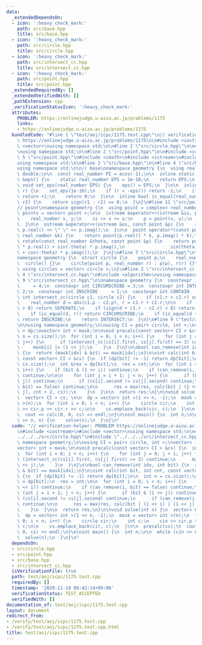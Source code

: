 ```yaml
---
data:
  _extendedDependsOn:
  - icon: ':heavy_check_mark:'
    path: src/base.hpp
    title: src/base.hpp
  - icon: ':heavy_check_mark:'
    path: src/circle.hpp
    title: src/circle.hpp
  - icon: ':heavy_check_mark:'
    path: src/intersect_cc.hpp
    title: src/intersect_cc.hpp
  - icon: ':heavy_check_mark:'
    path: src/point.hpp
    title: src/point.hpp
  _extendedRequiredBy: []
  _extendedVerifiedWith: []
  _pathExtension: cpp
  _verificationStatusIcon: ':heavy_check_mark:'
  attributes:
    PROBLEM: https://onlinejudge.u-aizu.ac.jp/problems/1175
    links:
    - https://onlinejudge.u-aizu.ac.jp/problems/1175
  bundledCode: "#line 1 \"test/aoj/icpc/1175.test.cpp\"\n// verification-helper: PROBLEM\
    \ https://onlinejudge.u-aizu.ac.jp/problems/1175\n\n#include <iostream>\n#include\
    \ <vector>\nusing namespace std;\n\n#line 2 \"src/circle.hpp\"\n\n#line 4 \"src/circle.hpp\"\
    \nusing namespace std;\n\n#line 2 \"src/point.hpp\"\n\n#include <complex>\n#line\
    \ 5 \"src/point.hpp\"\n#include <cmath>\n#include <istream>\n#include <ostream>\n\
    using namespace std;\n\n#line 2 \"src/base.hpp\"\n\n#line 4 \"src/base.hpp\"\n\
    using namespace std;\n\n// base\nnamespace geometry {\n  using real_number = long\
    \ double;\n\n  const real_number PI = acos(-1);\n\n  inline static real_number\
    \ &eps() {\n    static real_number EPS = 1e-10;\n    return EPS;\n  }\n\n  static\
    \ void set_eps(real_number EPS) {\n    eps() = EPS;\n  }\n\n  inline int sign(real_number\
    \ r) {\n    set_eps(1e-10);\n    if (r < -eps()) return -1;\n    if (r > +eps())\
    \ return +1;\n    return 0;\n  }\n\n  inline bool is_equal(real_number r1, real_number\
    \ r2) {\n    return sign(r1 - r2) == 0;\n  }\n}\n#line 11 \"src/point.hpp\"\n\n\
    // point\nnamespace geometry {\n  using point = complex< real_number >;\n  using\
    \ points = vector< point >;\n\n  istream &operator>>(istream &is, point &p) {\n\
    \    real_number x, y;\n    is >> x >> y;\n    p = point(x, y);\n    return is;\n\
    \  }\n\n  ostream &operator<<(ostream &os, const point &p) {\n    return os <<\
    \ p.real() << \" \" << p.imag();\n  }\n\n  point operator*(const point &p, const\
    \ real_number &k) {\n    return point(p.real() * k, p.imag() * k);\n  }\n\n  point\
    \ rotate(const real_number &theta, const point &p) {\n    return point(cos(theta)\
    \ * p.real() + sin(-theta) * p.imag(),\n                 sin(theta) * p.real()\
    \ + cos(-theta) * p.imag());\n  }\n}\n#line 7 \"src/circle.hpp\"\n\n// circle\n\
    namespace geometry {\n  struct circle {\n    point p;\n    real_number r;\n  \
    \  circle() {}\n    circle(point p, real_number r) : p(p), r(r) {}\n  };\n\n \
    \ using circles = vector< circle >;\n}\n#line 2 \"src/intersect_cc.hpp\"\n\n#line\
    \ 4 \"src/intersect_cc.hpp\"\n#include <algorithm>\nusing namespace std;\n\n#line\
    \ 9 \"src/intersect_cc.hpp\"\n\nnamespace geometry {\n  constexpr int SEPERATE\
    \     = 4;\n  constexpr int CIRCUMSCRIBE = 3;\n  constexpr int INTERSECT    =\
    \ 2;\n  constexpr int INSCRIBE     = 1;\n  constexpr int CONTAIN      = 0;\n \
    \ int intersect_cc(circle c1, circle c2) {\n    if (c1.r > c2.r) swap(c1, c2);\n\
    \    real_number d = abs(c1.p - c2.p), r = c1.r + c2.r;\n\n    if (sign(d - r)\
    \ > 0) return SEPERATE;\n    if (sign(d + c1.r - c2.r) < 0) return CONTAIN;\n\
    \    if (is_equal(d, r)) return CIRCUMSCRIBE;\n    if (is_equal(d + c1.r, c2.r))\
    \ return INSCRIBE;\n    return INTERSECT;\n  }\n}\n#line 9 \"test/aoj/icpc/1175.test.cpp\"\
    \n\nusing namespace geometry;\n\nusing CI = pair< circle, int >;\nvector< int\
    \ > dp;\nvector< int > mask;\n\nvoid precalc(const vector< CI > &cs) {\n  int\
    \ n = cs.size();\n  for (int i = 0; i < n; i++) {\n    for (int j = 0; j < i;\
    \ j++) {\n      if (intersect_cc(cs[i].first, cs[j].first) >= 3) continue;\n \
    \     mask[i] |= (1 << j);\n    }\n  }\n}\n\nbool can_remove(int idx, int bit)\
    \ {\n  return (mask[idx] & bit) == mask[idx];\n}\n\nint calc(int bit, int cnt,\
    \ const vector< CI > &cs) {\n  if (dp[bit] != -1) return dp[bit];\n\n  int n =\
    \ cs.size();\n  int &res = dp[bit];\n  res = cnt;\n\n  for (int i = 0; i < n;\
    \ i++) {\n    if (bit & (1 << i)) continue;\n    if (can_remove(i, bit) == false)\
    \ continue;\n\n\n    for (int j = i + 1; j < n; j++) {\n      if (bit & (1 <<\
    \ j)) continue;\n      if (cs[i].second != cs[j].second) continue;\n      if (can_remove(j,\
    \ bit) == false) continue;\n\n      res = max(res, calc(bit | (1 << i) | (1 <<\
    \ j), cnt + 2, cs));\n    }\n  }\n\n  return res;\n}\n\nvoid solve(int n) {\n\
    \  vector< CI > cs; \n\n  dp = vector< int >(1 << n, -1);\n  mask = vector< int\
    \ >(n);\n  for (int i = 0; i < n; i++) {\n    circle cir;\n    int c;\n    cin\
    \ >> cir.p >> cir.r >> c;\n\n    cs.emplace_back(cir, c);\n  }\n\n  precalc(cs);\n\
    \  cout << calc(0, 0, cs) << endl;\n}\n\nint main() {\n  int n;\n\n  while (cin\
    \ >> n, n) {\n    solve(n);\n  }\n}\n"
  code: "// verification-helper: PROBLEM https://onlinejudge.u-aizu.ac.jp/problems/1175\n\
    \n#include <iostream>\n#include <vector>\nusing namespace std;\n\n#include \"\
    ../../../src/circle.hpp\"\n#include \"../../../src/intersect_cc.hpp\"\n\nusing\
    \ namespace geometry;\n\nusing CI = pair< circle, int >;\nvector< int > dp;\n\
    vector< int > mask;\n\nvoid precalc(const vector< CI > &cs) {\n  int n = cs.size();\n\
    \  for (int i = 0; i < n; i++) {\n    for (int j = 0; j < i; j++) {\n      if\
    \ (intersect_cc(cs[i].first, cs[j].first) >= 3) continue;\n      mask[i] |= (1\
    \ << j);\n    }\n  }\n}\n\nbool can_remove(int idx, int bit) {\n  return (mask[idx]\
    \ & bit) == mask[idx];\n}\n\nint calc(int bit, int cnt, const vector< CI > &cs)\
    \ {\n  if (dp[bit] != -1) return dp[bit];\n\n  int n = cs.size();\n  int &res\
    \ = dp[bit];\n  res = cnt;\n\n  for (int i = 0; i < n; i++) {\n    if (bit & (1\
    \ << i)) continue;\n    if (can_remove(i, bit) == false) continue;\n\n\n    for\
    \ (int j = i + 1; j < n; j++) {\n      if (bit & (1 << j)) continue;\n      if\
    \ (cs[i].second != cs[j].second) continue;\n      if (can_remove(j, bit) == false)\
    \ continue;\n\n      res = max(res, calc(bit | (1 << i) | (1 << j), cnt + 2, cs));\n\
    \    }\n  }\n\n  return res;\n}\n\nvoid solve(int n) {\n  vector< CI > cs; \n\n\
    \  dp = vector< int >(1 << n, -1);\n  mask = vector< int >(n);\n  for (int i =\
    \ 0; i < n; i++) {\n    circle cir;\n    int c;\n    cin >> cir.p >> cir.r >>\
    \ c;\n\n    cs.emplace_back(cir, c);\n  }\n\n  precalc(cs);\n  cout << calc(0,\
    \ 0, cs) << endl;\n}\n\nint main() {\n  int n;\n\n  while (cin >> n, n) {\n  \
    \  solve(n);\n  }\n}\n"
  dependsOn:
  - src/circle.hpp
  - src/point.hpp
  - src/base.hpp
  - src/intersect_cc.hpp
  isVerificationFile: true
  path: test/aoj/icpc/1175.test.cpp
  requiredBy: []
  timestamp: '2020-11-18 08:42:14+09:00'
  verificationStatus: TEST_ACCEPTED
  verifiedWith: []
documentation_of: test/aoj/icpc/1175.test.cpp
layout: document
redirect_from:
- /verify/test/aoj/icpc/1175.test.cpp
- /verify/test/aoj/icpc/1175.test.cpp.html
title: test/aoj/icpc/1175.test.cpp
---
```

